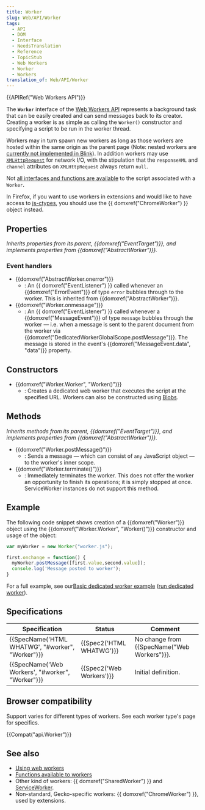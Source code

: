 ```yaml
---
title: Worker
slug: Web/API/Worker
tags:
  - API
  - DOM
  - Interface
  - NeedsTranslation
  - Reference
  - TopicStub
  - Web Workers
  - Worker
  - Workers
translation_of: Web/API/Worker
---
```


{{APIRef("Web Workers API")}}

The **`Worker`** interface of the [Web Workers API](/es/docs/Web/API/Web_Workers_API) represents a background task that can be easily created and can send messages back to its creator. Creating a worker is as simple as calling the `Worker()` constructor and specifying a script to be run in the worker thread.

Workers may in turn spawn new workers as long as those workers are hosted within the same origin as the parent page (Note: nested workers are [currently not implemented in Blink](https://groups.google.com/a/chromium.org/forum/#!topic/blink-dev/5R3B4RN4GHU)). In addition workers may use [`XMLHttpRequest`](/en/DOM/XMLHttpRequest) for network I/O, with the stipulation that the `responseXML` and `channel` attributes on `XMLHttpRequest` always return `null`.

Not [all interfaces and functions are available](/En/DOM/Worker/Functions_available_to_workers) to the script associated with a `Worker`.

In Firefox, if you want to use workers in extensions and would like to have access to [js-ctypes](/en/js-ctypes), you should use the {{ domxref("ChromeWorker") }} object instead.

## Properties

_Inherits properties from its parent, {{domxref("EventTarget")}}, and implements properties from {{domxref("AbstractWorker")}}._

### Event handlers

- {{domxref("AbstractWorker.onerror")}}
  - : An {{ domxref("EventListener") }} called whenever an {{domxref("ErrorEvent")}} of type `error` bubbles through to the worker. This is inherited from {{domxref("AbstractWorker")}}.
- {{domxref("Worker.onmessage")}}
  - : An {{ domxref("EventListener") }} called whenever a {{domxref("MessageEvent")}} of type `message` bubbles through the worker — i.e. when a message is sent to the parent document from the worker via {{domxref("DedicatedWorkerGlobalScope.postMessage")}}. The message is stored in the event's {{domxref("MessageEvent.data", "data")}} property.

## Constructors

- {{domxref("Worker.Worker", "Worker()")}}
  - : Creates a dedicated web worker that executes the script at the specified URL. Workers can also be constructed using [Blobs](/es/docs/Web/API/Blob).

## Methods

_Inherits methods from its parent, {{domxref("EventTarget")}}, and implements properties from {{domxref("AbstractWorker")}}._

- {{domxref("Worker.postMessage()")}}
  - : Sends a message — which can consist of `any` JavaScript object — to the worker's inner scope.
- {{domxref("Worker.terminate()")}}
  - : Immediately terminates the worker. This does not offer the worker an opportunity to finish its operations; it is simply stopped at once. ServiceWorker instances do not support this method.

## Example

The following code snippet shows creation of a {{domxref("Worker")}} object using the {{domxref("Worker.Worker", "Worker()")}} constructor and usage of the object:

```js
var myWorker = new Worker("worker.js");

first.onchange = function() {
  myWorker.postMessage([first.value,second.value]);
  console.log('Message posted to worker');
}
```

For a full example, see our[Basic dedicated worker example](https://github.com/mdn/simple-web-worker) ([run dedicated worker](http://mdn.github.io/simple-web-worker/)).

## Specifications

| Specification                                                    | Status                           | Comment                                              |
| ---------------------------------------------------------------- | -------------------------------- | ---------------------------------------------------- |
| {{SpecName('HTML WHATWG', "#worker", "Worker")}} | {{Spec2('HTML WHATWG')}} | No change from {{SpecName("Web Workers")}}. |
| {{SpecName('Web Workers', "#worker", "Worker")}} | {{Spec2('Web Workers')}} | Initial definition.                                  |

## Browser compatibility

Support varies for different types of workers. See each worker type's page for specifics.

{{Compat("api.Worker")}}

## See also

- [Using web workers](/En/Using_web_workers)
- [Functions available to workers](/En/DOM/Worker/Functions_available_to_workers)
- Other kind of workers: {{ domxref("SharedWorker") }} and [ServiceWorker](/es/docs/Web/API/ServiceWorker_API).
- Non-standard, Gecko-specific workers: {{ domxref("ChromeWorker") }}, used by extensions.
